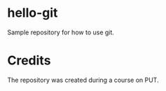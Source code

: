 # hello-git
Sample repository for how to use git.

# Credits
The repository was created during a course on PUT.
